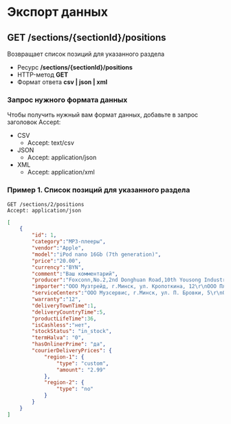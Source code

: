 # Экспорт данных

## GET /sections/{sectionId}/positions

Возвращает список позиций для указанного раздела

- Ресурс **/sections/{sectionId}/positions**
- HTTP-метод **GET**
- Формат ответа **csv | json | xml**

### Запрос нужного формата данных

Чтобы получить нужный вам формат данных, добавьте в запрос заголовок Accept:

- CSV
    - Accept: text/csv
- JSON
    - Accept: application/json
- XML
    - Accept: application/xml

### Пример 1. Список позиций для указанного раздела

```http
GET /sections/2/positions
Accept: application/json
```

```json
[
    {
        "id": 1,
        "category":"MP3-плееры",
        "vendor":"Apple",
        "model":"iPod nano 16Gb (7th generation)",
        "price":"20.00",
        "currency":"BYN",
        "comment":"Ваш комментарий",
        "producer":"Foxconn,No.2,2nd Donghuan Road,10th Yousong Industrial District,Longhua,Baoan,Shenzhen City,Guangdong Province,China",
        "importer":"ООО Музтрейд, г.Минск, ул. Кропоткина, 12\r\nООО Плеерсервис, г.Гомель, ул. Платонова, 16",
        "serviceCenters":"ООО Музсервис, г.Минск, ул. П. Бровки, 5\r\nООО Плеерсервис, г.Гомель, ул. Платонова, 16",
        "warranty":"12",
        "deliveryTownTime":1,
        "deliveryCountryTime":5,
        "productLifeTime":36,
        "isCashless":"нет",
        "stockStatus": "in_stock",
        "termHalva": "0",
        "hasOnlinerPrime": "да",
        "courierDeliveryPrices": {
            "region-1": {
                "type": "custom",
                "amount": "2.99"
            },
            "region-2": {
                "type": "no"
            }
        }        
    }
]
```

